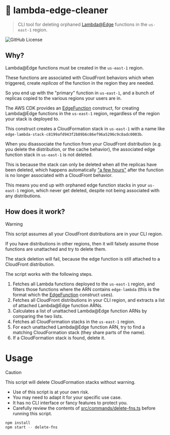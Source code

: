 # 🧼 lambda-edge-cleaner

> CLI tool for deleting orphaned [Lambda@Edge](https://aws.amazon.com/lambda/edge/) functions in the `us-east-1` region.

![GitHub License](https://img.shields.io/github/license/dangreaves/lambda-edge-cleaner)

## Why?

Lambda@Edge functions must be created in the `us-east-1` region.

These functions are associated with CloudFront behaviors which when triggered, create _replicas_ of the function in the region they are needed.

So you end up with the "primary" function in `us-east-1`, and a bunch of replicas copied to the various regions your users are in.

The AWS CDK provides an [EdgeFunction](https://docs.aws.amazon.com/cdk/api/v2/docs/aws-cdk-lib.aws_cloudfront.experimental.EdgeFunction.html) construct, for creating Lambda@Edge functions in the `us-east-1` region, regardless of the region your stack is deployed to.

This construct creates a CloudFormation stack in `us-east-1` with a name like `edge-lambda-stack-c8199afd943f2b89b6c86ef96a5296c9c8adc0003b`.

When you disassociate the function from your CloudFront distribution (e.g. you delete the distribution, or the cache behavior), the associated edge function stack in `us-east-1` is not deleted.

This is because the stack can only be deleted when all the replicas have been deleted, which happens automatically ["a few hours"](https://docs.aws.amazon.com/AmazonCloudFront/latest/DeveloperGuide/lambda-edge-delete-replicas.html) after the function is no longer associated with a CloudFront behavior.

This means you end up with orphaned edge function stacks in your `us-east-1` region, which never get deleted, despite not being associated with any distributions.

## How does it work?

> [!WARNING]
> This script assumes all your CloudFront distributions are in your CLI region.
>
> If you have distributions in other regions, then it will falsely assume those functions are unattached and try to delete them.
>
> The stack deletion will fail, because the edge function is still attached to a CloudFront distribution.

The script works with the following steps.

1. Fetches all Lambda functions deployed to the `us-east-1` region, and filters those functions where the ARN contains `edge-lambda` (this is the format which the [EdgeFunction](https://docs.aws.amazon.com/cdk/api/v2/docs/aws-cdk-lib.aws_cloudfront.experimental.EdgeFunction.html) construct uses).
2. Fetches all CloudFront distributions in your CLI region, and extracts a list of attached Lambda@Edge function ARNs.
3. Calculates a list of unattached Lambda@Edge function ARNs by comparing the two lists.
4. Fetches all CloudFormation stacks in the `us-east-1` region.
5. For each unattached Lambda@Edge function ARN, try to find a matching CloudFormation stack (they share parts of the name).
6. If a CloudFormation stack is found, delete it.

# Usage

> [!CAUTION]
> This script will delete CloudFormation stacks without warning.
>
> - Use of this script is at your own risk.
> - You may need to adapt it for your specific use case.
> - It has no CLI interface or fancy features to protect you.
> - Carefully review the contents of [src/commands/delete-fns.ts](./src/commands/delete-fns.ts) before running this script.

```sh
npm install
npm start -- delete-fns
```
